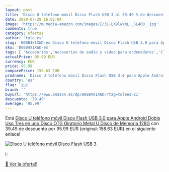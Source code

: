 ```yaml
---
layout: post
title: 'Disco U teléfono móvil Disco Flash USB 3 al 39.49 % de descuento'
date: 2020-07-29 16:02:04
image: 'https://m.media-amazon.com/images/I/31-LX9lwYmL._SL400_.jpg'
comments: true
category: ofertas
author: 'tole.es'
slug: 'B08B4X1XWD-es Disco U teléfono móvil Disco Flash USB 3.0 para Apple...'
sku: 'B08B4X1XWD-es'
tags: [ 'Accesorios','Accesorios de audio y vídeo para ordenadores','Clientes de streaming','Dispositivos para el streaming','Electrónica','Equipos de audio y Hi-Fi','Informática','Smartwatches','Tablets','Tecnología para vestir','Webcams y telefonía VoIP','android', ]
actualPrice: 95.99 EUR
currency: EUR
price: 95.99
comparePrice: 158.63 EUR
prodname: 'Disco U teléfono móvil Disco Flash USB 3.0 para Apple Android Doble Uso Tres en uno Disco OTG Giratorio Metal U Disco de Memoria 128G'
country: 'es'
flag: '🇪🇸'
brand: ''
buyurl: 'https://www.amazon.es/dp/B08B4X1XWD/?tag=tolees-21'
descuento: '39.49'
average: '95.99'
---
```


Está [Disco U teléfono móvil Disco Flash USB 3.0 para Apple Android Doble Uso Tres en uno Disco OTG Giratorio Metal U Disco de Memoria 128G](https://www.amazon.es/dp/B08B4X1XWD/?tag=tolees-21) con 39.49 de descuento por 95.99 EUR (original: 158.63 EUR) en el siguiente enlace!

[![Disco U teléfono móvil Disco Flash USB 3](https://m.media-amazon.com/images/I/31-LX9lwYmL._SL400_.jpg)](https://www.amazon.es/dp/B08B4X1XWD/?tag=tolees-21)

ℹ️:


[🛒 Ver la oferta!!](https://www.amazon.es/dp/B08B4X1XWD/?tag=tolees-21)
